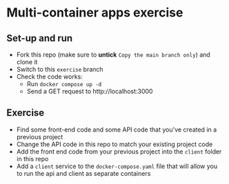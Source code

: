 # Multi-container apps exercise

## Set-up and run
- Fork this repo (make sure to **untick** `Copy the main branch only`) and clone it
- Switch to this `exercise` branch
- Check the code works:
  - Run `docker compose up -d`
  - Send a GET request to http://localhost:3000

## Exercise
- Find some front-end code and some API code that you've created in a previous project
- Change the API code in this repo to match your existing project code
- Add the front end code from your previous project into the `client` folder in this repo
- Add a `client` service to the `docker-compose.yaml` file that will allow you to run the api and client as separate containers
